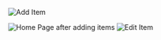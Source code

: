 ![Add Item](https://github.com/user-attachments/assets/4fdf6ee7-b876-47da-b8e3-a50cdf4791c2)

![Home Page after adding items](https://github.com/user-attachments/assets/6c9799f0-a913-40aa-842a-02f5c059cbcf)
![Edit Item](https://github.com/user-attachments/assets/557a1bdf-4685-469f-8a35-3939d6f9046d)


